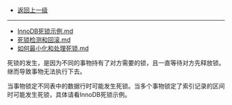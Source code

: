 * [返回上一级](../InnoDB锁与事物模型.md)
---
* [InnoDB死锁示例.md](deadLock/InnoDB死锁示例.md)
* [死锁检测和回滚.md](deadLock/死锁检测和回滚.md)
* [如何最小化和处理死锁.md](deadLock/如何最小化和处理死锁.md)


死锁的发生，是因为不同的事物持有了对方需要的锁，且一直等待对方先释放锁。继而导致事物无法执行下去。

当事物锁定不同表中的数据行时可能发生死锁。当多个事物锁定了索引记录的区间时可能发生死锁，具体请看InnoDB死锁示例。